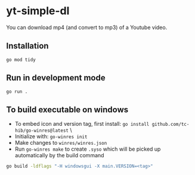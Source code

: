 # yt-simple-dl

You can download mp4 (and convert to mp3) of a Youtube video.

## Installation 
```
go mod tidy
```

## Run in development mode
```
go run .
```

## To build executable on windows
* To embed icon and version tag, first install: `go install github.com/tc-hib/go-winres@latest` \
* Initialize with: `go-winres init`
* Make changes to `winres/winres.json`
* Run `go-winres make` to create `.syso` which will be picked up automatically by the build command
``` bash
go build -ldflags "-H windowsgui -X main.VERSION=<tag>"
```